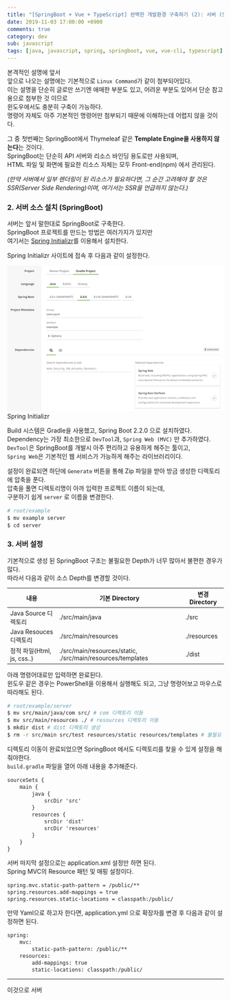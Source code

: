 ```yaml
---
title: "[SpringBoot + Vue + TypeScript] 완벽한 개발환경 구축하기 (2): 서버 (SpringBoot)"
date: 2019-11-03 17:00:00 +0900
comments: true
category: dev
sub: javascript
tags: [java, javascript, spring, springboot, vue, vue-cli, typescript]
---
```


본격적인 설명에 앞서  
앞으로 나오는 설명에는 기본적으로 `Linux Command`가 같이 첨부되어있다.  
이는 설명을 단순히 글로만 쓰기엔 애매한 부분도 있고, 어려운 부분도 있어서 단순 참고용으로 첨부한 것 이므로  
윈도우에서도 충분히 구축이 가능하다.  
명령어 자체도 아주 기본적인 명령어만 첨부되기 때문에 이해하는데 어렵지 않을 것이다.

그 중 첫번째는 SpringBoot에서 Thymeleaf 같은 **Template Engine을 사용하지 않는다**는 것이다.  
SpringBoot는 단순히 API 서버와 리소스 바인딩 용도로만 사용되며,  
HTML 파일 및 화면에 필요한 리소스 자체는 모두 Front-end(npm) 에서 관리된다.

*(만약 서버에서 일부 렌더링이 된 리소스가 필요하다면, 그 순간 고려해야 할 것은 SSR(Server Side Rendering)이며, 여기서는 SSR을 언급하지 않는다.)*


### 2. 서버 소스 설치 (SpringBoot)
서버는 앞서 말한대로 SpringBoot로 구축한다.  
SpringBoot 프로젝트를 만드는 방법은 여러가지가 있지만  
여기서는 [Spring Initializr](https://start.spring.io/)를 이용해서 설치한다.

Spring Initializr 사이트에 접속 후 다음과 같이 설정한다.
<p class="center">
  <img class="center border radius" style="width:50rem;" src="/dev/50/1.png"><br>
  <span class="desc">Spring Initializr</span>
</p>

Build 시스템은 Gradle을 사용했고, Spring Boot 2.2.0 으로 설치하였다.  
Dependency는 가장 최소한으로 `DevTool`과, `Spring Web (MVC)` 만 추가하였다.  
`DevTool`은 SpringBoot를 개발시 아주 편리하고 유용하게 해주는 툴이고,  
`Spring Web`은 기본적인 웹 서비스가 가능하게 해주는 라이브러리이다.

설정이 완료되면 하단에 `Generate` 버튼을 통해 Zip 파일을 받아 방금 생성한 디렉토리에 압축을 푼다.  
압축을 풀면 디렉토리명이 아까 입력한 프로젝트 이름이 되는데,  
구분하기 쉽게 `server` 로 이름을 변경한다.

```sh
# root/example
$ mv example server
$ cd server
```

### 3. 서버 설정
기본적으로 생성 된 SpringBoot 구조는 불필요한 Depth가 너무 많아서 불편한 경우가 많다.  
따라서 다음과 같이 소스 Depth를 변경할 것이다.

|내용|기본 Directory|변경 Directory|
|---|---|---|
|Java Source 디렉토리|./src/main/java|./src|
|Java Resouces 디렉토리|./src/main/resources|./resources|
|정적 파일(Html, js, css..)|./src/main/resources/static, ./src/main/resources/templates|./dist|

아래 명령어대로만 입력하면 완료된다.  
윈도우 같은 경우는 PowerShell을 이용해서 실행해도 되고, 그냥 명령어보고 마우스로 따라해도 된다.

```sh
# root/example/server
$ mv src/main/java/com src/ # com 디렉토리 이동
$ mv src/main/resources ./ # resources 디렉토리 이동
$ mkdir dist # dist 디렉토리 생성
$ rm -r src/main src/test resources/static resources/templates # 불필요 디렉토리 삭제
```

디렉토리 이동이 완료되었으면 SpringBoot 에서도 디렉토리를 찾을 수 있게 설정을 해줘야한다.  
`build.gradle` 파일을 열어 아래 내용을 추가해준다.

```
sourceSets {
    main {
        java {
            srcDir 'src'
        }
        resources {
            srcDir 'dist'
            srcDir 'resources'
        }
    }
}
```

서버 마지막 설정으로는 application.xml 설정만 하면 된다.  
Spring MVC의 Resource 패턴 및 매핑 설정이다.

```properties
spring.mvc.static-path-pattern = /public/**
spring.resources.add-mappings = true
spring.resources.static-locations = classpath:/public/
```

만약 Yaml으로 하고자 한다면, application.yml 으로 확장자를 변경 후 다음과 같이 설정하면 된다.
```
spring:
    mvc:
        static-path-pattern: /public/**
    resources:
        add-mappings: true 
        static-locations: classpath:/public/
```

---

이것으로 서버
